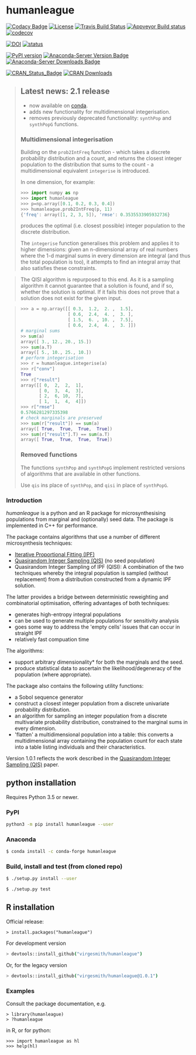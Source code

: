 # humanleague

[![Codacy Badge](https://api.codacy.com/project/badge/Grade/9cb56a2ff5f84817805d593823bee3e7)](https://app.codacy.com/app/virgesmith/humanleague?utm_source=github.com&utm_medium=referral&utm_content=virgesmith/humanleague&utm_campaign=Badge_Grade_Dashboard)
[![License](https://img.shields.io/github/license/mashape/apistatus.svg)](https://opensource.org/licenses/MIT)
[![Travis Build Status](https://travis-ci.org/virgesmith/humanleague.png?branch=master)](https://travis-ci.org/virgesmith/humanleague)
[![Appveyor Build status](https://ci.appveyor.com/api/projects/status/x9oypgryt21ndc3p?svg=true)](https://ci.appveyor.com/project/virgesmith/humanleague)
[![codecov](https://codecov.io/gh/virgesmith/humanleague/branch/master/graph/badge.svg)](https://codecov.io/gh/virgesmith/humanleague)

[![DOI](https://zenodo.org/badge/DOI/10.5281/zenodo.1970941.svg)](https://doi.org/10.5281/zenodo.1970941)
[![status](https://joss.theoj.org/papers/d5aaf6e1c2efed431c506762622473b4/status.svg)](https://joss.theoj.org/papers/d5aaf6e1c2efed431c506762622473b4)

[![PyPI version](https://badge.fury.io/py/humanleague.svg)](https://badge.fury.io/py/humanleague)
[![Anaconda-Server Version Badge](https://anaconda.org/conda-forge/humanleague/badges/version.svg)](https://anaconda.org/conda-forge/ukcensusapi)
[![Anaconda-Server Downloads Badge](https://anaconda.org/conda-forge/humanleague/badges/downloads.svg)](https://anaconda.org/conda-forge/ukcensusapi)

[![CRAN\_Status\_Badge](https://www.r-pkg.org/badges/version/humanleague)](https://CRAN.R-project.org/package=humanleague)
[![CRAN Downloads](https://cranlogs.r-pkg.org/badges/grand-total/humanleague?color=black)](https://cran.r-project.org/package=humanleague)

> ## Latest news: 2.1 release
> - now available on [conda](https://conda.io/docs/index.html). 
> - adds new functionality for multidimensional integerisation. 
> - removes previously deprecated functionality: `synthPop` and `synthPopG` functions.
> ### Multidimensional integerisation
> Building on the `prob2IntFreq` function - which takes a discrete probability distribution and a count, and returns the closest integer population to the distribution that sums to the count - a multidimensional equivalent `integerise` is introduced.
> 
> In one dimension, for example:
> ```python
> >>> import numpy as np
> >>> import humanleague
> >>> p=np.array([0.1, 0.2, 0.3, 0.4])
> >>> humanleague.prob2IntFreq(p, 11)
> {'freq': array([1, 2, 3, 5]), 'rmse': 0.3535533905932736}
> ```
> produces the optimal (i.e. closest possible) integer population to the discrete distribution.
>  
> The `integerise` function generalises this problem and applies it to higher dimensions: given an n-dimensional array of real numbers where the 1-d marginal sums in every dimension are integral (and thus the total population is too), it attempts to find an integral array that also satisfies these constraints. 

> The QISI algorithm is repurposed to this end. As it is a sampling algorithm it cannot guarantee that a solution is found, and if so, whether the solution is optimal. If it fails this does not prove that a solution does not exist for the given input.

> ```python
> >>> a = np.array([[ 0.3,  1.2,  2. ,  1.5],
>                   [ 0.6,  2.4,  4. ,  3. ],
>                   [ 1.5,  6. , 10. ,  7.5],
>                   [ 0.6,  2.4,  4. ,  3. ]])
> # marginal sums
> >> sum(a)
> array([ 3., 12., 20., 15.])
> >>> sum(a.T)
> array([ 5., 10., 25., 10.])
> # perform integerisation
> >>> r = humanleague.integerise(a)
> >>> r["conv"]
> True
> >>> r["result"]
> array([[ 0,  2,  2,  1],
>        [ 0,  3,  4,  3],
>        [ 2,  6, 10,  7],
>        [ 1,  1,  4,  4]])
> >>> r["rmse"]
> 0.5766281297335398
> # check marginals are preserved
> >>> sum(r["result"]) == sum(a)
> array([ True,  True,  True,  True])
> >>> sum(r["result"].T) == sum(a.T)
> array([ True,  True,  True,  True])
> ```
>
> ### Removed functions
> The functions `synthPop` and `synthPopG` implement restricted versions of algorithms that are available in other functions.
>
> Use `qis` ins place of `synthPop`, and `qisi` in place of `synthPopG`.

### Introduction

*humanleague* is a python and an R package for microsynthesising populations from marginal and (optionally) seed data. The package is implemented in C++ for performance.

The package contains algorithms that use a number of different microsynthesis techniques:
- [Iterative Proportional Fitting (IPF)](https://en.wikipedia.org/wiki/Iterative_proportional_fitting)
- [Quasirandom Integer Sampling (QIS)](http://jasss.soc.surrey.ac.uk/20/4/14.html) (no seed population)
- Quasirandom Integer Sampling of IPF (QISI): A combination of the two techniques whereby the integral population is sampled (without replacement) from a distribution constructed from a dynamic IPF solution.

The latter provides a bridge between deterministic reweighting and combinatorial optimisation, offering advantages of both techniques:
- generates high-entropy integral populations 
- can be used to generate multiple populations for sensitivity analysis
- goes some way to address the 'empty cells' issues that can occur in straight IPF
- relatively fast compuation time

The algorithms: 
- support arbitrary dimensionality* for both the marginals and the seed.
- produce statistical data to ascertain the likelihood/degeneracy of the population (where appropriate).

The package also contains the following utility functions:
- a Sobol sequence generator
- construct a closest integer population from a discrete univariate probability distribution.
- an algorithm for sampling an integer population from a discrete multivariate probability distribution, constrained to the marginal sums in every dimension.
- 'flatten' a multidimensional population into a table: this converts a multidimensional array containing the population count for each state into a table listing individuals and their characteristics. 

Version 1.0.1 reflects the work described in the [Quasirandom Integer Sampling (QIS)](http://jasss.soc.surrey.ac.uk/20/4/14.html) paper.

## python installation
Requires Python 3.5 or newer. 
### PyPI
```bash
python3 -m pip install humanleague --user
```
### Anaconda
```bash
$ conda install -c conda-forge humanleague
```
### Build, install and test (from cloned repo)
```bash
$ ./setup.py install --user
```
```bash
$ ./setup.py test
```
## R installation
Official release:
```
> install.packages("humanleague")
```
For development version
```bash
> devtools::install_github("virgesmith/humanleague")
```
Or, for the legacy version
```bash
> devtools::install_github("virgesmith/humanleague@1.0.1")
```

### Examples

Consult the package documentation, e.g.
```
> library(humanleague)
> ?humanleague
```
in R, or for python:
```
>>> import humanleague as hl
>>> help(hl)
```
